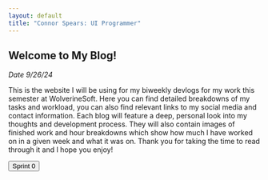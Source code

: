 ```yaml
---
layout: default
title: "Connor Spears: UI Programmer"
---
```


<!-- Intro Section -->
<article>
	<h2>Welcome to My Blog!</h2>
	<p><em>Date 9/26/24</em></p>
	<p>This is the website I will be using for my biweekly devlogs for my work this semester at WolverineSoft. Here you can find detailed breakdowns of my tasks and workload, you can also find relevant links to my social media and contact information. Each blog will feature a deep, personal look into my thoughts and development process. They will also contain images of finished work and hour breakdowns which show how much I have worked on in a given week and what it was on. Thank you for taking the time to read through it and I hope you enjoy!</p>
</article>

<!-- Blog List Section -->
<div class="tabbed-navigation">
	<button class="sprint-button" onclick="showSprint(0)">Sprint 0</button>
	<!-- For later Sprints -->
	<!--<button class="button-list" onclick="showSprint(1)">Sprint 1</button>
	<button class="button-list" onclick="showSprint(2)">Sprint 2</button>-->
</div>

<div id="sprint0" class="sprint-content" style="display: none;">
	<h2>Sprint 0 Blog</h2>
	<p><em>Date 9/26/24</em></p>
	<p>During this sprint I completed a technical interview, met my teammates, and made this website!</p>
	<a href="{{ '/blog/2024/09/26/sprint0Blog.html' | relative_url }}" class="read-more">Read More</a>
<!-- For later Sprints -->
<!-- </div>
	<div id="sprint1" class="sprint-content" style="display: none;">
	<h2>Sprint 1 Blog</h2>
	<p><em>Date 9/26/24</em></p>
	<p>A brief overview of Sprint 1's objectives and outcomes.</p>
	<a href="sprint1-blog.html" class="read-more">Read More</a>
</div>
<div id="sprint2" class="sprint-content" style="display: none;">
	<h2>Sprint 2 Blog</h2>
	<p><em>Date 9/26/24</em></p>
	<p>A brief overview of Sprint 2's objectives and outcomes.</p>
	<a href="sprint2-blog.html" class="read-more">Read More</a>
</div>
-->